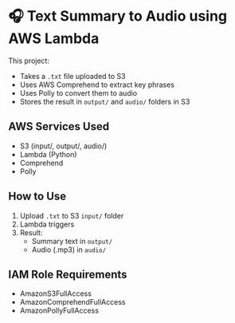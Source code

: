 
# 🎧 Text Summary to Audio using AWS Lambda

This project:
- Takes a `.txt` file uploaded to S3
- Uses AWS Comprehend to extract key phrases
- Uses Polly to convert them to audio
- Stores the result in `output/` and `audio/` folders in S3

## AWS Services Used
- S3 (input/, output/, audio/)
- Lambda (Python)
- Comprehend
- Polly

## How to Use
1. Upload `.txt` to S3 `input/` folder
2. Lambda triggers
3. Result:
   - Summary text in `output/`
   - Audio (.mp3) in `audio/`

## IAM Role Requirements
- AmazonS3FullAccess
- AmazonComprehendFullAccess
- AmazonPollyFullAccess

